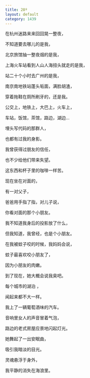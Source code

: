 ```yaml
---
title: 28º
layout: default
category: 1439
---
```


在杭州迷路来来回回晃一整夜，

不知道要去哪儿的是我，

北京旅馆抽一整夜烟的是我，

上海火车站看到人山人海扭头就走的是我，

站二十个小时去广州的是我，

南京南地铁站蓬头垢面，满脸胡渣，

穿着拖鞋在厕所刷牙的，还是我。

公交上，地铁上，大巴上，火车上，

车站，饭馆，茶馆，路边，湖边...

埋头写代码的那群人，

也都有过我的身影。

我曾获得过朋友的信任，

也不少给他们带来失望。

这东西和杯子里的咖啡一样苦。

现在坐在对面的，

有一对父子，

爸爸用手指了指，对儿子说，

你看对面的那个小朋友。

我不知道我身后的投影放了什么，

但我知道，我曾经，也是个小朋友。

在我被蚊子咬的时候，我妈妈会说，

蚊子最喜欢咬小朋友了，

因为小朋友的肉嫩。

到了现在，她大概会说我臭吧。

每个城市的湖泊 ，

闻起来都不大一样。

我上了一辆葡萄酒味的汽车。

音响里女人的声音冒着气泡，

路边的老式房屋应景地闪起灯光。

她舞起了一出安眠曲，

吸引我暗淡的目光。

灵魂悬浮于身外，

我平静的消失在海浪里。
